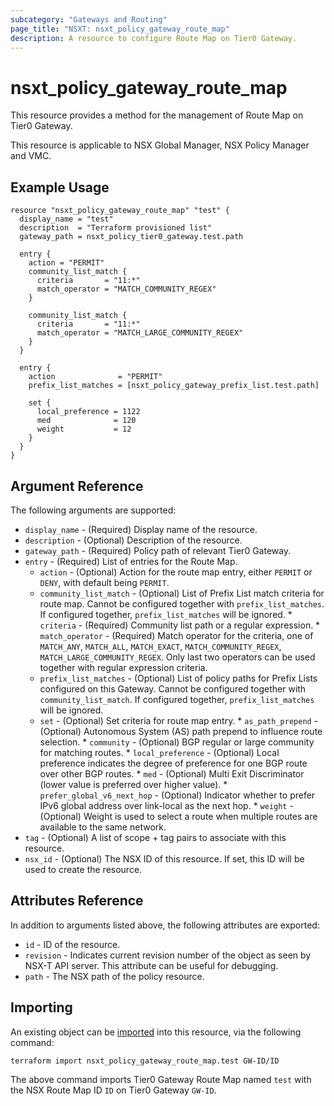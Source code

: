 ```yaml
---
subcategory: "Gateways and Routing"
page_title: "NSXT: nsxt_policy_gateway_route_map"
description: A resource to configure Route Map on Tier0 Gateway.
---
```


# nsxt_policy_gateway_route_map

This resource provides a method for the management of Route Map on Tier0 Gateway.

This resource is applicable to NSX Global Manager, NSX Policy Manager and VMC.

## Example Usage

```hcl
resource "nsxt_policy_gateway_route_map" "test" {
  display_name = "test"
  description  = "Terraform provisioned list"
  gateway_path = nsxt_policy_tier0_gateway.test.path

  entry {
    action = "PERMIT"
    community_list_match {
      criteria       = "11:*"
      match_operator = "MATCH_COMMUNITY_REGEX"
    }

    community_list_match {
      criteria       = "11:*"
      match_operator = "MATCH_LARGE_COMMUNITY_REGEX"
    }
  }

  entry {
    action              = "PERMIT"
    prefix_list_matches = [nsxt_policy_gateway_prefix_list.test.path]

    set {
      local_preference = 1122
      med              = 120
      weight           = 12
    }
  }
}
```

## Argument Reference

The following arguments are supported:

* `display_name` - (Required) Display name of the resource.
* `description` - (Optional) Description of the resource.
* `gateway_path` - (Required) Policy path of relevant Tier0 Gateway.
* `entry` - (Required) List of entries for the Route Map.
    * `action` - (Optional) Action for the route map entry, either `PERMIT` or `DENY`, with default being `PERMIT`.
    * `community_list_match` - (Optional) List of Prefix List match criteria for route map. Cannot be configured together with `prefix_list_matches`. If configured together, `prefix_list_matches` will be ignored.
          * `criteria` - (Required) Community list path or a regular expression.
          * `match_operator` - (Required) Match operator for the criteria, one of `MATCH_ANY`, `MATCH_ALL`, `MATCH_EXACT`, `MATCH_COMMUNITY_REGEX`, `MATCH_LARGE_COMMUNITY_REGEX`. Only last two operators can be used together with regular expression criteria.
    * `prefix_list_matches` - (Optional) List of policy paths for Prefix Lists configured on this Gateway. Cannot be configured together with `community_list_match`. If configured together, `prefix_list_matches` will be ignored.
    * `set` - (Optional) Set criteria for route map entry.
          * `as_path_prepend` - (Optional) Autonomous System (AS) path prepend to influence route selection.
          * `community` - (Optional) BGP regular or large community for matching routes.
          * `local_preference` - (Optional) Local preference indicates the degree of preference for one BGP route over other BGP routes.
          * `med` - (Optional) Multi Exit Discriminator (lower value is preferred over higher value).
          * `prefer_global_v6_next_hop` - (Optional)  Indicator whether to prefer IPv6 global address over link-local as the next hop.
          * `weight` - (Optional) Weight is used to select a route when multiple routes are available to the same network.
* `tag` - (Optional) A list of scope + tag pairs to associate with this resource.
* `nsx_id` - (Optional) The NSX ID of this resource. If set, this ID will be used to create the resource.

## Attributes Reference

In addition to arguments listed above, the following attributes are exported:

* `id` - ID of the resource.
* `revision` - Indicates current revision number of the object as seen by NSX-T API server. This attribute can be useful for debugging.
* `path` - The NSX path of the policy resource.

## Importing

An existing object can be [imported][docs-import] into this resource, via the following command:

[docs-import]: https://developer.hashicorp.com/terraform/cli/import

```shell
terraform import nsxt_policy_gateway_route_map.test GW-ID/ID
```

The above command imports Tier0 Gateway Route Map named `test` with the NSX Route Map ID `ID` on Tier0 Gateway `GW-ID`.
